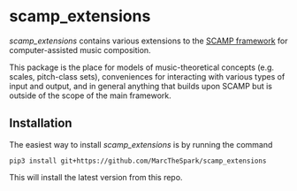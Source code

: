 # scamp_extensions

_scamp_extensions_ contains various extensions to the [SCAMP framework](https://pypi.org/project/scamp/) for computer-assisted music composition.

This package is the place for models of music-theoretical concepts (e.g. scales, pitch-class sets), conveniences for interacting with various types of input and output, and in general anything that builds upon SCAMP but is outside of the scope of the main framework.

## Installation

The easiest way to install *scamp_extensions* is by running the command 

```
pip3 install git+https://github.com/MarcTheSpark/scamp_extensions
```

This will install the latest version from this repo.
